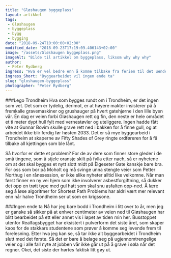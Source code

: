 ```yaml
---
title: "Gløshaugen byggeplass"
layout: artikkel 
tags: 
 - Gløshaugen
 - byggeplass
 - bygg
 - bygging
date: "2018-09-24T10:00:00+02:00"
modified_date: "2018-09-23T17:19:09.406143+02:00"
image: "/assets/Gløshaugen byggeplass.png"
imageAlt: "Bilde til artikkel om byggeplass, liksom why why why"
author:
 - Peter Rydberg
ingress: "Hva er vel bedre enn å komme tilbake fra ferien til det uendelige byggeprosjektet på Gløshaugen, steinbruddet som bare blir dypere? Tja, kan helt ærlig tenke meg ganske så mye, som for eksempel ting som involverer to kilo påtent kattehår under en konkurranse om å spise flest mugne østers. All denne byggingen er ikke bra for oss late Onlinere."
ingress_Short: "Byggearbeidet vil ingen ende ta"
slug: "gloshaugen-byggeplass"
photographer: "Peter Rydberg"
---
```

###Lego Trondheim
Hva som bygges rundt om i Trondheim, er det ingen som vet. Det som er tydelig, derimot, er at høyere makter insisterer på å fremkalle gravemaskiner og grushauger på hvert gatehjørne i den lille byen vår. Én dag er veien forbi Gløshaugen rett og fin, den neste er hele området et ti meter dypt hull fylt med vernestøvler og uteliggere. Ingen hadde fått vite at Gunnar Bovim skulle grave rett ned i bakken for å finne gull, og at arbeidet ikke blir ferdig før høsten 2033. Det er så mye byggearbeid i Trondheim at skaperne av Fifty Shades of Grey ringte ordføreren for å få tilbake all kjettingen som ble lånt.

Så hvorfor er dette et problem? For de av dere som finner store gleder i de små tingene, som å stjele oransje skilt på fylla etter nach, så er nyhetene om at det skal bygges et nytt slott midt på Elgeseter Gate kanskje bare bra. For oss som bor på Moholt og må svinge unna stengte veier som Petter Northug i en rånesession, er ikke slike nyheter alltid like velkomne. Når man først finner en ny vei hjem som ikke involverer asbestforgiftning, så dukker det opp en trøtt type med gul hatt som skal snu asfalten opp-ned. Å lære seg å løse algoritmer for Shortest Path Problems har aldri vært mer relevant enn når halve Trondheim ser ut som en krigssone.

###Ingen ende ta
Nå har jeg bare bodd i Trondheim i litt over to år, men jeg er ganske så sikker på at enhver centimeter av veien ned til Gløshaugen har blitt bearbeidet på ett eller annet vis i løpet av tiden min her. Busstoppet utenfor Realfagsbygget har eksistert i pulverform det siste året, som skaper kaos for de stakkars studentene som prøver å komme seg levende frem til forelesning. Etter hva jeg kan se, så tar ikke alt byggearbeidet i Trondheim slutt med det første. Så det er bare å belage seg på ugjennomtrengelige veier og i alle fall nyte at jobben vår ikke går ut på å grave i søla når det regner. Okei, det siste der hørtes faktisk litt gøy ut.